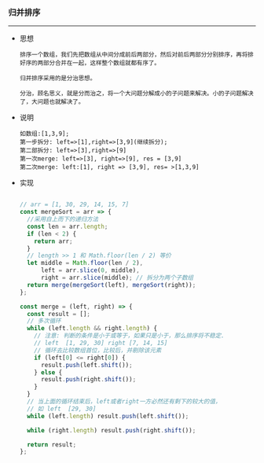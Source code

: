 ### 归并排序
***
  - 思想

        排序一个数组，我们先把数组从中间分成前后两部分，然后对前后两部分分别排序，再将排好序的两部分合并在一起，这样整个数组就都有序了。

        归并排序采用的是分治思想。

        分治，顾名思义，就是分而治之，将一个大问题分解成小的子问题来解决。小的子问题解决了，大问题也就解决了。

  
  - 说明
  
        如数组:[1,3,9];
        第一步拆分: left=>[1],right=>[3,9](继续拆分);
        第二部拆分: left=>[3],right=>[9]
        第一次merge: left=>[3], right=>[9], res = [3,9]
        第二次merge: left:[1], right => [3,9], res= >[1,3,9]

  - 实现
        
        
      ```js

      // arr = [1, 30, 29, 14, 15, 7]
      const mergeSort = arr => {
        //采用自上而下的递归方法
        const len = arr.length;
        if (len < 2) {
          return arr;
        }
        // length >> 1 和 Math.floor(len / 2) 等价
        let middle = Math.floor(len / 2),
            left = arr.slice(0, middle),
            right = arr.slice(middle); // 拆分为两个子数组
        return merge(mergeSort(left), mergeSort(right));
      };

      const merge = (left, right) => {
        const result = [];
        // 多次循环
        while (left.length && right.length) {
          // 注意: 判断的条件是小于或等于，如果只是小于，那么排序将不稳定.
          // left  [1, 29, 30] right [7, 14, 15]
          // 循环去比较数组首位，比较后，并剔除该元素
          if (left[0] <= right[0]) {
            result.push(left.shift());
          } else {
            result.push(right.shift());
          }
        }
        // 当上面的循环结束后，left或者right一方必然还有剩下的较大的值，
        // 如 left  [29, 30] 
        while (left.length) result.push(left.shift());

        while (right.length) result.push(right.shift());

        return result;
      };

      ```





    